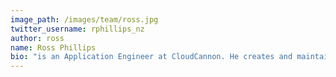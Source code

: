 ```yaml
---
image_path: /images/team/ross.jpg
twitter_username: rphillips_nz
author: ross
name: Ross Phillips
bio: "is an Application Engineer at CloudCannon. He creates and maintains features for the platform. His main interests are technology, snowboarding, nature and travel."
---
```

